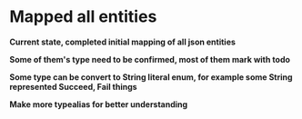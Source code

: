 # Mapped all entities

**Current state, completed initial mapping of all json entities**

**Some of them's type need to be confirmed, most of them mark with todo**

**Some type can be convert to String literal enum, for example some String represented Succeed, Fail things**

**Make more typealias for better understanding**
